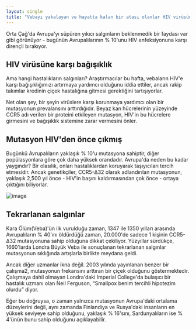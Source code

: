 ```yaml
---
layout: single
title: "Vebayı yakalayan ve hayatta kalan bir atası olanlar HIV virüsüne bağışıklık kazanabilir"
---
```

Orta Çağ'da Avrupa'yı süpüren yıkıcı salgınların beklenmedik bir faydası var gibi görünüyor - bugünün Avrupalılarının % 10'unu HIV enfeksiyonuna karşı dirençli bırakıyor.

HIV virüsüne karşı bağışıklık
-
Ama hangi hastalıkların salgınları? Araştırmacılar bu hafta, vebaların HIV'e karşı bağışıklığımızı artırmaya yardımcı olduğunu iddia ettiler, ancak rakip takımlar kredinin çiçek hastalığına gitmesi gerektiğini tartışıyorlar.

Net olan şey, bir şeyin virüslere karşı korunmaya yardımcı olan bir mutasyonun prevalansını arttırdığıdır. Beyaz kan hücrelerinin yüzeyinde CCR5 adı verilen bir proteini etkileyen mutasyon, HIV'in bu hücrelere girmesini ve bağışıklık sistemine zarar vermesini önler.

Mutasyon HIV'den önce çıkmış
-
Bugünkü Avrupalıların yaklaşık % 10'u mutasyona sahiptir, diğer popülasyonlara göre çok daha yüksek orandadır. Avrupa'da neden bu kadar yaygındır? Bir olasılık, onları hastalıklardan koruyarak taşıyıcıları tercih etmesidir. Ancak genetikçiler, CCR5-Δ32 olarak adlandırılan mutasyonun, yaklaşık 2,500 yıl önce - HIV'in başını kaldırmasından çok önce - ortaya çıktığını biliyorlar.

![image](https://image.ibb.co/hoODGz/tumblr_ltwjax_F5of1qbl7s1o1_500.jpg)

Tekrarlanan salgınlar
-
Kara Ölüm(Veba)'ün ilk vurulduğu zaman, 1347 ile 1350 yılları arasında Avrupalıların % 40'ını öldürdüğü zaman, 20.000'de sadece 1 kişinin CCR5-Δ32 mutasyonuna sahip olduğuna dikkat çekiliyor. Yüzyıllar sürdükçe, 1660'larda Londra Büyük Veba ile sonuçlanan tekrarlanan salgınlar mutasyonun sıklığında artışlarla birlikte meydana geldi.

Ancak diğer uzmanlar ikna değil. 2003 yılında yayınlanan benzer bir çalışma2, mutasyonun frekansını arttıran bir çiçek olduğunu göstermektedir. Çalışmaya dahil olmayan Londra'daki Imperial College'da bulaşıcı bir hastalık uzmanı olan Neil Ferguson, “Smallpox benim tercihli hipotezim olurdu” diyor.

Eğer bu doğruysa, o zaman yalnızca mutasyonun Avrupa'daki ortalama düzeylerini değil, aynı zamanda Finlandiya ve Rusya'daki insanların en yüksek seviyeye sahip olduğunu, yaklaşık % 16'sını, Sardunyalıların ise % 4'ünün bunu sahip olduğunu açıklayabilir.
